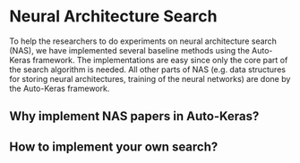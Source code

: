 # Neural Architecture Search

To help the researchers to do experiments on neural architecture search (NAS),
we have implemented several baseline methods using the Auto-Keras framework.
The implementations are easy since only the core part of the search algorithm is needed.
All other parts of NAS (e.g. data structures for storing neural architectures, training of the neural networks)
are done by the Auto-Keras framework.

## Why implement NAS papers in Auto-Keras?

## How to implement your own search?